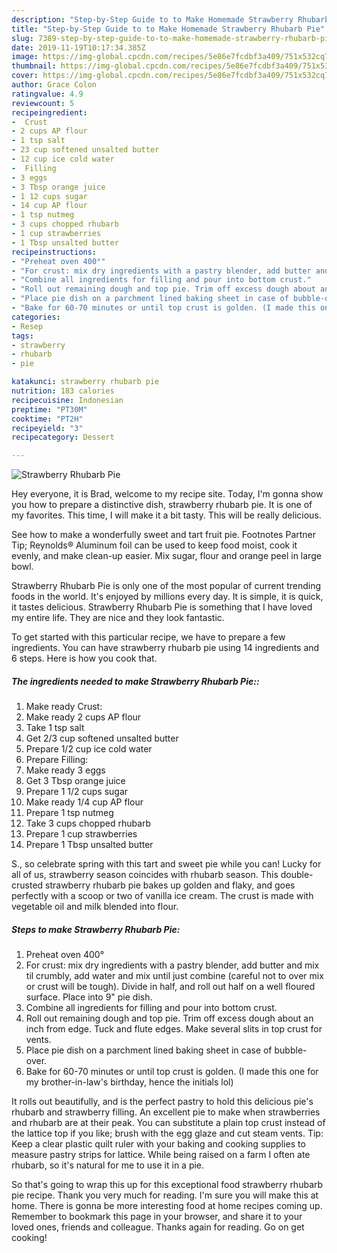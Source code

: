 ```yaml
---
description: "Step-by-Step Guide to to Make Homemade Strawberry Rhubarb Pie"
title: "Step-by-Step Guide to to Make Homemade Strawberry Rhubarb Pie"
slug: 7389-step-by-step-guide-to-to-make-homemade-strawberry-rhubarb-pie
date: 2019-11-19T10:17:34.385Z
image: https://img-global.cpcdn.com/recipes/5e86e7fcdbf3a409/751x532cq70/strawberry-rhubarb-pie-recipe-main-photo.jpg
thumbnail: https://img-global.cpcdn.com/recipes/5e86e7fcdbf3a409/751x532cq70/strawberry-rhubarb-pie-recipe-main-photo.jpg
cover: https://img-global.cpcdn.com/recipes/5e86e7fcdbf3a409/751x532cq70/strawberry-rhubarb-pie-recipe-main-photo.jpg
author: Grace Colon
ratingvalue: 4.9
reviewcount: 5
recipeingredient:
-  Crust
- 2 cups AP flour
- 1 tsp salt
- 23 cup softened unsalted butter
- 12 cup ice cold water
-  Filling
- 3 eggs
- 3 Tbsp orange juice
- 1 12 cups sugar
- 14 cup AP flour
- 1 tsp nutmeg
- 3 cups chopped rhubarb
- 1 cup strawberries
- 1 Tbsp unsalted butter
recipeinstructions:
- "Preheat oven 400°"
- "For crust: mix dry ingredients with a pastry blender, add butter and mix til crumbly, add water and mix until just combine (careful not to over mix or crust will be tough). Divide in half, and roll out half on a well floured surface. Place into 9&#34; pie dish."
- "Combine all ingredients for filling and pour into bottom crust."
- "Roll out remaining dough and top pie. Trim off excess dough about an inch from edge. Tuck and flute edges. Make several slits in top crust for vents."
- "Place pie dish on a parchment lined baking sheet in case of bubble-over."
- "Bake for 60-70 minutes or until top crust is golden. (I made this one for my brother-in-law&#39;s birthday, hence the initials lol)"
categories:
- Resep
tags:
- strawberry
- rhubarb
- pie

katakunci: strawberry rhubarb pie
nutrition: 183 calories
recipecuisine: Indonesian
preptime: "PT30M"
cooktime: "PT2H"
recipeyield: "3"
recipecategory: Dessert

---
```



![Strawberry Rhubarb Pie](https://img-global.cpcdn.com/recipes/5e86e7fcdbf3a409/751x532cq70/strawberry-rhubarb-pie-recipe-main-photo.jpg)

Hey everyone, it is Brad, welcome to my recipe site. Today, I'm gonna show you how to prepare a distinctive dish, strawberry rhubarb pie. It is one of my favorites. This time, I will make it a bit tasty. This will be really delicious.

See how to make a wonderfully sweet and tart fruit pie. Footnotes Partner Tip; Reynolds® Aluminum foil can be used to keep food moist, cook it evenly, and make clean-up easier. Mix sugar, flour and orange peel in large bowl.

Strawberry Rhubarb Pie is only one of the most popular of current trending foods in the world. It's enjoyed by millions every day. It is simple, it is quick, it tastes delicious. Strawberry Rhubarb Pie is something that I have loved my entire life. They are nice and they look fantastic.


To get started with this particular recipe, we have to prepare a few ingredients. You can have strawberry rhubarb pie using 14 ingredients and 6 steps. Here is how you cook that.

##### The ingredients needed to make Strawberry Rhubarb Pie::

1. Make ready  Crust:
1. Make ready 2 cups AP flour
1. Take 1 tsp salt
1. Get 2/3 cup softened unsalted butter
1. Prepare 1/2 cup ice cold water
1. Prepare  Filling:
1. Make ready 3 eggs
1. Get 3 Tbsp orange juice
1. Prepare 1 1/2 cups sugar
1. Make ready 1/4 cup AP flour
1. Prepare 1 tsp nutmeg
1. Take 3 cups chopped rhubarb
1. Prepare 1 cup strawberries
1. Prepare 1 Tbsp unsalted butter


S., so celebrate spring with this tart and sweet pie while you can! Lucky for all of us, strawberry season coincides with rhubarb season. This double-crusted strawberry rhubarb pie bakes up golden and flaky, and goes perfectly with a scoop or two of vanilla ice cream. The crust is made with vegetable oil and milk blended into flour. 

##### Steps to make Strawberry Rhubarb Pie:

1. Preheat oven 400°
1. For crust: mix dry ingredients with a pastry blender, add butter and mix til crumbly, add water and mix until just combine (careful not to over mix or crust will be tough). Divide in half, and roll out half on a well floured surface. Place into 9&#34; pie dish.
1. Combine all ingredients for filling and pour into bottom crust.
1. Roll out remaining dough and top pie. Trim off excess dough about an inch from edge. Tuck and flute edges. Make several slits in top crust for vents.
1. Place pie dish on a parchment lined baking sheet in case of bubble-over.
1. Bake for 60-70 minutes or until top crust is golden. (I made this one for my brother-in-law&#39;s birthday, hence the initials lol)


It rolls out beautifully, and is the perfect pastry to hold this delicious pie&#39;s rhubarb and strawberry filling. An excellent pie to make when strawberries and rhubarb are at their peak. You can substitute a plain top crust instead of the lattice top if you like; brush with the egg glaze and cut steam vents. Tip: Keep a clear plastic quilt ruler with your baking and cooking supplies to measure pastry strips for lattice. While being raised on a farm I often ate rhubarb, so it&#39;s natural for me to use it in a pie. 

So that's going to wrap this up for this exceptional food strawberry rhubarb pie recipe. Thank you very much for reading. I'm sure you will make this at home. There is gonna be more interesting food at home recipes coming up. Remember to bookmark this page in your browser, and share it to your loved ones, friends and colleague. Thanks again for reading. Go on get cooking!
